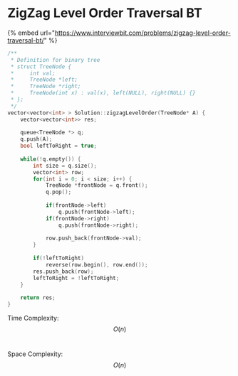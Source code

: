 # ZigZag Level Order Traversal BT

{% embed url="https://www.interviewbit.com/problems/zigzag-level-order-traversal-bt/" %}

```cpp
/**
 * Definition for binary tree
 * struct TreeNode {
 *     int val;
 *     TreeNode *left;
 *     TreeNode *right;
 *     TreeNode(int x) : val(x), left(NULL), right(NULL) {}
 * };
 */
vector<vector<int> > Solution::zigzagLevelOrder(TreeNode* A) {
    vector<vector<int>> res;
    
    queue<TreeNode *> q;
    q.push(A);
    bool leftToRight = true;
    
    while(!q.empty()) {
        int size = q.size();
        vector<int> row; 
        for(int i = 0; i < size; i++) {
            TreeNode *frontNode = q.front();
            q.pop();
            
            if(frontNode->left) 
                q.push(frontNode->left);
            if(frontNode->right)
                q.push(frontNode->right);
                
            row.push_back(frontNode->val);
        }
        
        if(!leftToRight)
            reverse(row.begin(), row.end());
        res.push_back(row);
        leftToRight = !leftToRight;  
    }
    
    return res;
}
```

Time Complexity: $$O(n)$$​

Space Complexity: $$O(n)$$​
